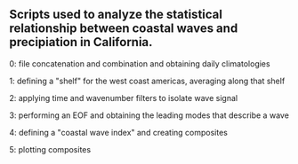 ## Scripts used to analyze the statistical relationship between coastal waves and precipiation in California. 

0: file concatenation and combination and obtaining daily climatologies

1: defining a "shelf" for the west coast americas, averaging along that shelf  

2: applying time and wavenumber filters to isolate wave signal

3: performing an EOF and obtaining the leading modes that describe a wave

4: defining a "coastal wave index" and creating composites 

5: plotting composites

